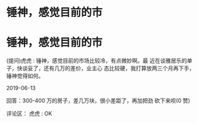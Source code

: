 # 锤神，感觉目前的市

# 锤神，感觉目前的市

(提问)虎虎 : 锤神，感觉目前的市场比较冷，有点微妙啊。最 近在谈雅居乐的单子，快谈妥了，还有几万的差价，业主心 态比较硬，我打算放两三个月再下手，锤神觉得如何。

2019-06-13

回答：300-400 万的房子，差几万块，很小差距了，再加把劲 砍下来呗(0 赞)

评论区： 虎虎 : OK